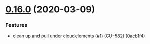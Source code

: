 # [0.16.0](https://github.com/cloud-elements/jmespath.js/compare/0.15.0...0.16.0) (2020-03-09)

### Features

* clean up and pull under cloudelements ([#1](https://github.com/cloud-elements/jmespath.js/issues/1)) (CU-582) ([0acb1f4](https://github.com/cloud-elements/jmespath.js/commit/0acb1f45f0f27da3051d459cbebb73a9038a56db))
